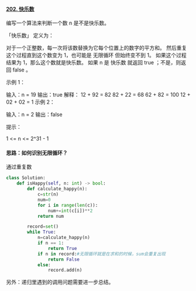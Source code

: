 #### [202. 快乐数](https://leetcode.cn/problems/happy-number/)

编写一个算法来判断一个数 n 是不是快乐数。

「快乐数」 定义为：

对于一个正整数，每一次将该数替换为它每个位置上的数字的平方和。
然后重复这个过程直到这个数变为 1，也可能是 无限循环 但始终变不到 1。
如果这个过程 结果为 1，那么这个数就是快乐数。
如果 n 是 快乐数 就返回 true ；不是，则返回 false 。

 

示例 1：

输入：n = 19
输出：true
解释：
12 + 92 = 82
82 + 22 = 68
62 + 82 = 100
12 + 02 + 02 = 1
示例 2：

输入：n = 2
输出：false


提示：

1 <= n <= 2^31 - 1

#### 思路：如何识别无限循环？

通过重复数

```python
class Solution:
    def isHappy(self, n: int) -> bool:        
    	def calculate_happy(n):
            c=str(n)
            num=0
            for i in range(len(c)):
                num+=int(c[i])**2
            return num

        record=set()
        while True:
            n=calculate_happy(n)
            if n == 1:
                return True            
            if n in record:#无限循环就是在求和的时候，sum会重复出现
                return False
            else:
                record.add(n)
```

另外：递归里遇到的调用问题需要进一步总结。